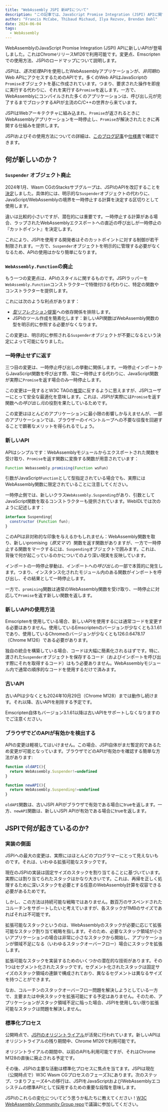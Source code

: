 ```yaml
---
title: "WebAssembly JSPI 新APIについて"
description: "この記事では、JavaScript Promise Integration (JSPI) APIに関する今後の変更点を詳しく説明します。"
author: "Francis McCabe, Thibaud Michaud, Ilya Rezvov, Brendan Dahl"
date: 2024-06-04
tags:
  - WebAssembly
---
```

WebAssemblyのJavaScript Promise Integration (JSPI) APIに新しいAPIが登場しました。これはChromeリリースM126で利用可能です。変更点、Emscriptenでの使用方法、JSPIのロードマップについて説明します。

JSPIは、*逐次処理*APIを使用したWebAssemblyアプリケーションが、*非同期*のWeb APIにアクセスするためのAPIです。多くのWeb APIはJavaScriptの`Promise`オブジェクトを基に作成されています。つまり、要求された操作を即座に実行する代わりに、それを実行する`Promise`を返します。一方で、WebAssemblyにコンパイルされた多くのアプリケーションは、呼び出し元が完了するまでブロックするAPIが主流のC/C++の世界から来ています。

<!--truncate-->
JSPIはWebアーキテクチャに組み込まれ、`Promise`が返されるときにWebAssemblyアプリケーションを一時停止し、`Promise`が解決されたときに再開する仕組みを提供します。

JSPIおよびその使用方法についての詳細は、[このブログ記事](https://v8.dev/blog/jspi)や[仕様書](https://github.com/WebAssembly/js-promise-integration)で確認できます。

## 何が新しいのか？

### `Suspender` オブジェクト廃止

2024年1月、Wasm CGのStacksサブグループは、JSPIのAPIを改訂することを[決定](https://github.com/WebAssembly/meetings/blob/297ac8b5ac00e6be1fe33b1f4a146cc7481b631d/stack/2024/stack-2024-01-29.md)しました。具体的には、明示的な`Suspender`オブジェクトの代わりに、JavaScript/WebAssemblyの境界を一時停止する計算を決定する区切りとして使用します。

違いは比較的小さいですが、潜在的には重要です。一時停止する計算がある場合、ラップされたWebAssemblyエクスポートへの直近の呼び出しが一時停止の『カットポイント』を決定します。

これにより、JSPIを使用する開発者はそのカットポイントに対する制御が若干制限されます。一方で、`Suspender`オブジェクトを明示的に管理する必要がなくなるため、APIの使用はかなり簡単になります。

### `WebAssembly.Function`の廃止

もう一つの変更点は、APIのスタイルに関するものです。JSPIラッパーを`WebAssembly.Function`コンストラクターで特徴付ける代わりに、特定の関数やコンストラクターを提供します。

これには次のような利点があります：

- [*型リフレクション*提案](https://github.com/WebAssembly/js-types)への依存関係を排除します。
- JSPIのツール作成を簡素化します：新しいAPI関数はWebAssembly関数の型を明示的に参照する必要がなくなります。

この変更は、明示的に参照される`Suspender`オブジェクトが不要になるという決定によって可能になりました。

### 一時停止せずに返す

三つ目の変更は、一時停止呼び出しの挙動に関係します。一時停止インポートからJavaScript関数を呼び出す際、常に一時停止する代わりに、JavaScript関数が実際に`Promise`を返す場合のみ一時停止します。

この変更は一見するとW3C TAGの[推奨](https://www.w3.org/2001/tag/doc/promises-guide#accepting-promises)に反するように思えますが、JSPIユーザーにとって安全な最適化を意味します。これは、JSPIが実際には`Promise`を返す関数への*呼び出し元*の役割を果たしているためです。

この変更はほとんどのアプリケーションに最小限の影響しか与えませんが、一部のアプリケーションでは、ブラウザーのイベントループへの不要な往復を回避することで顕著なメリットを得られるでしょう。

### 新しいAPI

APIはシンプルです：WebAssemblyモジュールからエクスポートされた関数を受け取り、`Promise`を返す関数に変換する関数が用意されています：

```js
Function Webassembly.promising(Function wsFun)
```

引数がJavaScript`Function`として型指定されている場合でも、実際にはWebAssembly関数に限定されていることに注意してください。

一時停止側では、新しいクラス`WebAssembly.Suspending`があり、引数としてJavaScript関数を取るコンストラクターも提供されています。WebIDLでは次のように記述します：

```js
interface Suspending{
  constructor (Function fun);
}
```

このAPIは非対称的な印象を与えるかもしれません：WebAssembly関数を取り、新しいpromising（*原文ママ*）関数を返す関数がありますが、一方で一時停止する関数をマークするには、`Suspending`オブジェクトで囲みます。これは、背後で何が起こっているのかについてのより深い現実を反映しています。

インポートの一時停止挙動は、インポートへの*呼び出し*の一部で本質的に発生します。つまり、インスタンス化されたモジュール内のある関数がインポートを呼び出し、その結果として一時停止します。

一方で、`promising`関数は通常のWebAssembly関数を受け取り、一時停止に対応して`Promise`を返す新しい関数を返します。

### 新しいAPIの使用方法

Emscriptenを使用している場合、新しいAPIを使用するには通常コードを変更する必要はありません。使用しているEmscriptenのバージョンが少なくとも3.1.61であり、使用しているChromeのバージョンが少なくとも126.0.6478.17（Chrome M126）である必要があります。

独自の統合を構築している場合、コードは大幅に簡素化されるはずです。特に、渡された`Suspender`オブジェクトを保存するコード（およびインポートを呼び出す際にそれを取得するコード）はもう必要ありません。WebAssemblyモジュール内で通常の順序的なコードを使用するだけで済みます。

### 古いAPI

古いAPIは少なくとも2024年10月29日（Chrome M128）までは動作し続けます。それ以降、古いAPIを削除する予定です。

Emscripten自体もバージョン3.1.61以降は古いAPIをサポートしなくなりますのでご注意ください。

### ブラウザでどのAPIが有効かを検出する

APIの変更は軽視してはいけません。この場合、JSPI自体がまだ暫定的であるため変更が可能となっています。ブラウザでどのAPIが有効かを確認する簡単な方法があります:

```js
function oldAPI(){
  return WebAssembly.Suspender!=undefined
}

function newAPI(){
  return WebAssembly.Suspending!=undefined
}
```

`oldAPI`関数は、古いJSPI APIがブラウザで有効である場合にtrueを返します。一方、`newAPI`関数は、新しいJSPI APIが有効である場合にtrueを返します。

## JSPIで何が起きているのか?

### 実装の側面

JSPIへの最大の変更は、実際にはほとんどのプログラマーにとって見えないものです。それは、いわゆる拡張可能なスタックです。

現在のJSPIの実装は固定サイズのスタックを割り当てることに基づいています。実際には割り当てられたスタックはかなり大きいです。これは、再帰を正しく処理するために深いスタックを必要とする任意のWebAssembly計算を収容できる必要があるためです。

しかし、この方法は持続可能な戦略ではありません。数百万のサスペンドされたコルーチンをサポートしたいと考えていますが、各スタックが1MBのサイズであればそれは不可能です。

拡張可能なスタックというのは、WebAssemblyのスタックが必要に応じて拡張可能なスタック割り当て戦略を指します。そのため、必要なスタック領域が小さいアプリケーションの場合は非常に小さなスタックから開始し、アプリケーションが領域不足になる（いわゆるスタックオーバーフロー）場合にスタックを拡張します。

拡張可能なスタックを実装するためのいくつかの潜在的な技術があります。その1つはセグメント化されたスタックです。セグメント化されたスタックは固定サイズのスタック領域の連鎖で構成されており、異なるセグメントは異なるサイズを持つことができます。

なお、コルーチンのスタックオーバーフロー問題を解決しようとしている一方で、主要または中央スタックを拡張可能にする予定はありません。そのため、アプリケーションがスタック領域不足に陥った場合、JSPIを使用しない限り拡張可能なスタックは問題を解決しません。

### 標準化プロセス

公開時点で、[JSPIのオリジントライアル](https://v8.dev/blog/jspi-ot)が活発に行われています。新しいAPIはオリジントライアルの残り期間中、Chrome M126で利用可能です。

オリジントライアルの期間中、以前のAPIも利用可能ですが、それはChrome M128の直後に廃止される予定です。

その後、JSPIの主要な活動は標準化プロセスに焦点を当てます。JSPIは現在（公開時点で）W3C Wasm CGプロセスのフェーズ3にあります。次のステップ、つまりフェーズ4への移行は、JSPIをJavaScriptおよびWebAssemblyエコシステムの標準APIとして採用するための重要な段階を意味します。

JSPIのこれらの変化についてどう思うか私たちに教えてください！[W3C WebAssembly Community Group repo](https://github.com/WebAssembly/js-promise-integration)で議論に参加してください。
